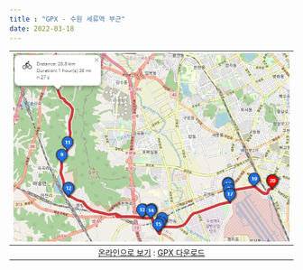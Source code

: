 ```yaml
---
title : "GPX - 수원 세류역 부근"
date: 2022-03-18
---
```


|![어천리](/assets/images/2022-03-20-185914.png)|
|:--:|
|[온라인으로 보기](https://maps.openrouteservice.org/#/directions/37.25322709471158,127.01009899377824/%ED%95%9C%EA%B5%AD%20%EA%B2%BD%EA%B8%B0%EB%8F%84%20%EC%88%98%EC%9B%90%EC%8B%9C%ED%8C%94%EB%8B%AC%EA%B5%AC%20Pyeongdong-ro/%ED%95%9C%EA%B5%AD%20%EA%B2%BD%EA%B8%B0%EB%8F%84%20%EC%88%98%EC%9B%90%EC%8B%9C%ED%8C%94%EB%8B%AC%EA%B5%AC%20Maesonggosaek-ro%20794beon-gil/%ED%95%9C%EA%B5%AD%20%EA%B2%BD%EA%B8%B0%EB%8F%84%20%EC%88%98%EC%9B%90%EC%8B%9C%ED%8C%94%EB%8B%AC%EA%B5%AC%20Maesonggosaek-ro%20794beon-gil/%ED%95%9C%EA%B5%AD%20%EA%B2%BD%EA%B8%B0%EB%8F%84%20%EC%88%98%EC%9B%90%EC%8B%9C%ED%8C%94%EB%8B%AC%EA%B5%AC%20%EC%98%A4%EB%AA%A9%EC%B4%88%EB%93%B1%ED%95%99%EA%B5%90/%ED%95%9C%EA%B5%AD%20%EA%B2%BD%EA%B8%B0%EB%8F%84%20%EC%88%98%EC%9B%90%EC%8B%9C%ED%8C%94%EB%8B%AC%EA%B5%AC%20%ED%95%9C%EA%B5%AD%EB%B0%A9%EC%86%A1%ED%86%B5%EC%8B%A0%EB%8C%80%ED%95%99%EA%B5%90/%ED%95%9C%EA%B5%AD%20%EA%B2%BD%EA%B8%B0%EB%8F%84%20%EC%88%98%EC%9B%90%EC%8B%9C%ED%8C%94%EB%8B%AC%EA%B5%AC%20Maesonggosaek-ro/%ED%95%9C%EA%B5%AD%20%EA%B2%BD%EA%B8%B0%EB%8F%84%20%ED%99%94%EC%84%B1%EC%8B%9C%20%EC%9A%B0%EB%A6%AC%EB%93%A4%EC%9D%98%EC%9B%90/%ED%95%9C%EA%B5%AD%20%EA%B2%BD%EA%B8%B0%EB%8F%84%20%ED%99%94%EC%84%B1%EC%8B%9C%20Eosa-ro/%ED%95%9C%EA%B5%AD%20%EA%B2%BD%EA%B8%B0%EB%8F%84%20%ED%99%94%EC%84%B1%EC%8B%9C%20Seohae-ro/%ED%95%9C%EA%B5%AD%20%EA%B2%BD%EA%B8%B0%EB%8F%84%20%ED%99%94%EC%84%B1%EC%8B%9C%20Eosa-ro/%ED%95%9C%EA%B5%AD%20%EA%B2%BD%EA%B8%B0%EB%8F%84%20%ED%99%94%EC%84%B1%EC%8B%9C%20Hwaseong-ro/%ED%95%9C%EA%B5%AD%20%EA%B2%BD%EA%B8%B0%EB%8F%84%20%EC%88%98%EC%9B%90%EC%8B%9C%ED%8C%94%EB%8B%AC%EA%B5%AC%20Maesonggosaek-ro/%ED%95%9C%EA%B5%AD%20%EA%B2%BD%EA%B8%B0%EB%8F%84%20%EC%88%98%EC%9B%90%EC%8B%9C%ED%8C%94%EB%8B%AC%EA%B5%AC%2084/%ED%95%9C%EA%B5%AD%20%EA%B2%BD%EA%B8%B0%EB%8F%84%20%EC%88%98%EC%9B%90%EC%8B%9C%ED%8C%94%EB%8B%AC%EA%B5%AC%20%EC%88%98%EC%98%81%EB%A6%AC%EC%A7%80%ED%95%98%EC%B0%A8%EB%8F%84/%ED%95%9C%EA%B5%AD%20%EA%B2%BD%EA%B8%B0%EB%8F%84%20%EC%88%98%EC%9B%90%EC%8B%9C%ED%8C%94%EB%8B%AC%EA%B5%AC%20%EC%88%98%EC%98%81%EB%A6%AC%EC%A7%80%ED%95%98%EC%B0%A8%EB%8F%84/%ED%95%9C%EA%B5%AD%20%EA%B2%BD%EA%B8%B0%EB%8F%84%20%EC%88%98%EC%9B%90%EC%8B%9C%ED%8C%94%EB%8B%AC%EA%B5%AC%20Maesonggosaek-ro%20794beon-gil/%ED%95%9C%EA%B5%AD%20%EA%B2%BD%EA%B8%B0%EB%8F%84%20%EC%88%98%EC%9B%90%EC%8B%9C%ED%8C%94%EB%8B%AC%EA%B5%AC%20Maesonggosaek-ro%20794beon-gil/%ED%95%9C%EA%B5%AD%20%EA%B2%BD%EA%B8%B0%EB%8F%84%20%EC%88%98%EC%9B%90%EC%8B%9C%ED%8C%94%EB%8B%AC%EA%B5%AC%20Saeteo-ro%2024beon-gil/%ED%95%9C%EA%B5%AD%20%EA%B2%BD%EA%B8%B0%EB%8F%84%20%EC%88%98%EC%9B%90%EC%8B%9C%ED%8C%94%EB%8B%AC%EA%B5%AC%20Jeongjo-ro%20495beon-gil/data/55,130,32,198,15,97,4,224,38,9,96,59,2,24,5,192,166,6,113,0,184,64,70,0,152,7,96,14,128,6,125,200,19,159,99,200,13,152,129,88,78,58,128,104,6,99,48,230,190,103,64,11,16,226,12,27,55,36,32,55,17,6,165,170,212,144,3,129,185,46,52,214,22,235,213,131,34,132,251,82,237,89,126,89,133,230,47,198,104,79,33,213,8,246,211,212,159,114,253,234,54,44,184,168,139,86,142,92,84,204,202,2,180,66,202,58,110,145,196,113,196,134,196,38,212,12,1,10,12,78,202,130,113,250,78,46,188,66,228,78,12,142,172,14,124,105,212,204,62,92,250,130,68,26,12,209,132,118,66,248,66,132,237,212,98,92,150,149,204,133,248,226,89,145,161,204,205,118,108,204,106,248,84,197,149,157,36,137,53,132,30,205,42,85,37,228,9,12,182,149,54,193,179,248,212,219,41,205,25,34,52,89,92,189,118,251,12,38,140,213,29,14,66,205,202,202,171,18,76,212,66,172,212,11,26,33,25,69,84,144,249,218,231,93,145,30,140,194,168,156,60,11,124,0,132,130,35,152,57,214,228,44,160,143,139,81,40,84,228,10,126,4,152,225,224,242,152,184,19,94,150,216,231,70,4,48,100,4,170,159,147,78,192,251,117,41,52,19,33,27,167,98,74,84,212,113,49,161,157,69,194,138,185,50,134,89,179,20,39,229,43,242,108,106,113,37,146,41,102,106,139,28,202,63,160,160,76,164,169,5,166,54,89,136,137,33,53,240,180,184,90,186,139,79,95,134,150,237,62,89,79,167,28,90,193,185,72,104,133,16,64,58,17,71,80,120,194,3,99,43,31,38,224,25,13,97,112,155,151,2,198,68,161,80,138,32,207,144,213,82,232,180,116,18,127,17,144,132,1,193,0,64,0,14,168,120,4,17,13,129,194,128,0,94,80,0,45,174,24,235,159,207,64,32,0,51,120,0,6,221,11,135,0,1,60,192,109,164,0,28,192,11,77,7,64,14,0,174,109,228,52,7,50,4,111,161,155,232,81,226,12,9,219,194,143,32,213,234,250,17,11,7,66,192,64,0,95,67,208,0) : [GPX 다운로드](/assets/gpx/Eocheonli.gpx)|